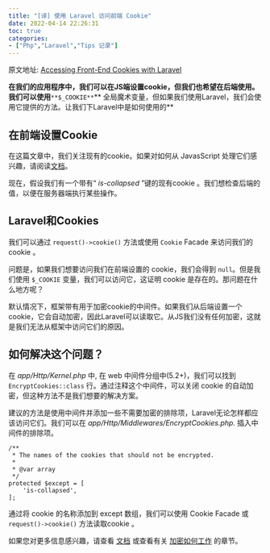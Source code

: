```yaml
---
title: "[译] 使用 Laravel 访问前端 Cookie"
date: 2022-04-14 22:26:31
toc: true
categories:
- ["Php","Laravel","Tips 记录"]
---
```


原文地址: [Accessing Front-End Cookies with Laravel](https://pineco.de/accessing-front-end-cookies-laravel/)

**在我们的应用程序中，我们可以在JS端设置cookie，但我们也希望在后端使用。我们可以使用**`**$_COOKIE**`** 全局魔术变量，但如果我们使用Laravel，我们会使用它提供的方法。让我们下Laravel中是如何使用的**




## 在前端设置Cookie
在这篇文章中，我们关注现有的cookie。如果对如何从 JavasScript 处理它们感兴趣，请阅读[文档](https://developer.mozilla.org/en-US/docs/Web/API/Document/cookie)。

现在，假设我们有一个带有“  _is-collapsed_  ”键的现有cookie  。我们想检查后端的值，以便在服务器端执行某些操作。

## Laravel和Cookies
我们可以通过 `request()->cookie()` 方法或使用 `Cookie` Facade 来访问我们的cookie  。

问题是，如果我们想要访问我们在前端设置的 cookie，我们会得到 `null`。但是我们使用 `$_COOKIE` 变量，我们可以访问它，这证明 cookie 是存在的。那问题在什么地方呢？

默认情况下，框架带有用于加密cookie的中间件。如果我们从后端设置一个cookie，它会自动加密，因此Laravel可以读取它。从JS我们没有任何加密，这就是我们无法从框架中访问它们的原因。

## 如何解决这个问题？
在 _app/Http/Kernel.php_ 中, 在 web 中间件分组中(5.2+)，我们可以找到 `EncryptCookies::class`  行。通过注释这个中间件，可以关闭 cookie 的自动加密，但这种方法不是我们想要的解决方案。

建议的方法是使用中间件并添加一些不需要加密的排除项，Laravel无论怎样都应该访问它们。我们可以在 _app/Http/Middlewares/EncryptCookies.php._ 插入中间件的排除项。
```
/**
 * The names of the cookies that should not be encrypted.
 *
 * @var array
 */
protected $except = [
    'is-collapsed',
];
```
通过将 cookie 的名称添加到 except 数组，我们可以使用 Cookie Facade 或 `request()->cookie()` 方法读取cookie  。

如果您对更多信息感兴趣，请查看 [文档](https://laravel.com/docs/5.4/requests#cookies)    或查看有关 [加密如何工作](https://laravel.com/docs/5.4/responses#cookies-and-encryption) 的章节。

